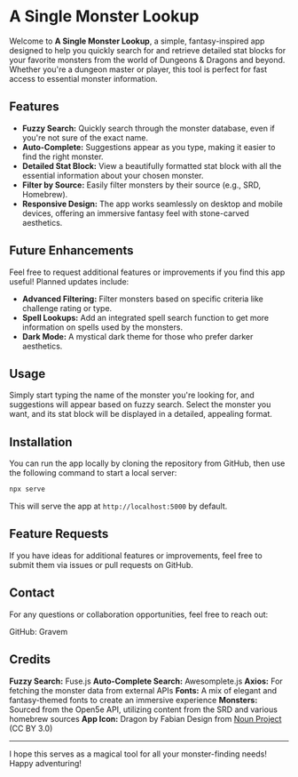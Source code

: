 # A Single Monster Lookup

Welcome to **A Single Monster Lookup**, a simple, fantasy-inspired app designed to help you quickly search for and retrieve detailed stat blocks for your favorite monsters from the world of Dungeons & Dragons and beyond. Whether you're a dungeon master or player, this tool is perfect for fast access to essential monster information.

## Features

- **Fuzzy Search:** Quickly search through the monster database, even if you're not sure of the exact name.
- **Auto-Complete:** Suggestions appear as you type, making it easier to find the right monster.
- **Detailed Stat Block:** View a beautifully formatted stat block with all the essential information about your chosen monster.
- **Filter by Source:** Easily filter monsters by their source (e.g., SRD, Homebrew).
- **Responsive Design:** The app works seamlessly on desktop and mobile devices, offering an immersive fantasy feel with stone-carved aesthetics.

## Future Enhancements

Feel free to request additional features or improvements if you find this app useful! Planned updates include:

- **Advanced Filtering:** Filter monsters based on specific criteria like challenge rating or type.
- **Spell Lookups:** Add an integrated spell search function to get more information on spells used by the monsters.
- **Dark Mode:** A mystical dark theme for those who prefer darker aesthetics.

## Usage

Simply start typing the name of the monster you're looking for, and suggestions will appear based on fuzzy search. Select the monster you want, and its stat block will be displayed in a detailed, appealing format.

## Installation

You can run the app locally by cloning the repository from GitHub, then use the following command to start a local server:

```bash
npx serve
```

This will serve the app at `http://localhost:5000` by default.

## Feature Requests

If you have ideas for additional features or improvements, feel free to submit them via issues or pull requests on GitHub.

## Contact

For any questions or collaboration opportunities, feel free to reach out:

GitHub: Gravem

## Credits

**Fuzzy Search:** Fuse.js
**Auto-Complete Search:** Awesomplete.js
**Axios:** For fetching the monster data from external APIs
**Fonts:** A mix of elegant and fantasy-themed fonts to create an immersive experience
**Monsters:** Sourced from the Open5e API, utilizing content from the SRD and various homebrew sources
**App Icon:**
Dragon by Fabian Design from [Noun Project](https://thenounproject.com/browse/icons/term/dragon/) (CC BY 3.0)

---

I hope this serves as a magical tool for all your monster-finding needs! Happy adventuring!
